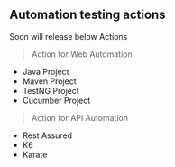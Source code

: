 ## Automation testing actions

Soon will release below Actions

> Action for Web Automation 
 * Java Project
 * Maven Project
 * TestNG Project
 * Cucumber Project

> Action for API Automation
 * Rest Assured 
 * K6 
 * Karate 

